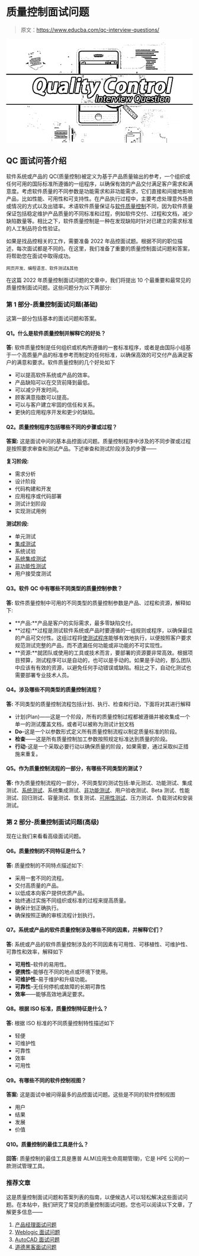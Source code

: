 # 质量控制面试问题

> 原文：<https://www.educba.com/qc-interview-questions/>

![Quality-Control-Interview-Questions](img/dcb129c5ac3395f38100e5c440a18a52.png)



## QC 面试问答介绍

软件系统或产品的 QC(质量控制)被定义为基于产品质量输出的参考，一个组织或任何可用的国际标准所遵循的一组程序，以确保有效的产品交付满足客户需求和满意度。考虑软件质量的不同参数是功能需求和非功能需求，它们直接和间接地影响产品，比如性能、可用性和可支持性。在产品执行过程中，主要考虑处理意外场景或情况的方式以及出错率。术语软件质量保证与[软件质量控制](https://www.educba.com/software-quality-control/)不同，因为软件质量保证包括稳定维护产品质量的不同标准和过程，例如软件交付、过程和文档，减少缺陷数量等。相比之下，软件质量控制是一种在发现缺陷时针对已建立的需求标准的人工制品符合性验证。

如果是找品控相关的工作，需要准备 2022 年品控面试题。根据不同的职位描述，每次面试都是不同的。在这里，我们准备了重要的质量控制面试问题和答案，将帮助您在面试中取得成功。

<small>网页开发、编程语言、软件测试&其他</small>

在这篇 2022 年质量控制面试问题的文章中，我们将提出 10 个最重要和最常见的质量控制面试问题。这些问题分为以下两部分:

### 第 1 部分-质量控制面试问题(基础)

这第一部分包括基本的面试问题和答案。

#### Q1。什么是软件质量控制并解释它的好处？

**答:**
软件质量控制是任何组织或机构所遵循的一套标准程序，或者是由国际小组基于一个高质量产品的标准参考而制定的任何标准，以确保高效的可交付产品满足客户的满意和要求。软件质量控制的几个好处如下

*   可以提高软件系统或产品的效率。
*   产品缺陷可以在交货前降到最低。
*   可以减少开发时间。
*   顾客满意指数可以提高。
*   可以与客户建立牢固的信任和关系。
*   更快的应用程序开发和更少的缺陷。

#### Q2。质量控制程序包括哪些不同的步骤或过程？

**答案:**
这是面试中问的基本品控面试问题。质量控制程序中涉及的不同步骤或过程是按照要求审查和测试产品。下述审查和测试阶段涉及的步骤——

**复习阶段:**

*   需求分析
*   设计阶段
*   代码构建和开发
*   应用程序或代码部署
*   测试计划阶段
*   实现测试用例

**测试阶段:**

*   单元测试
*   [集成测试](https://www.educba.com/integration-testing/)
*   系统试验
*   [系统集成测试](https://www.educba.com/system-integration-testing/)
*   [非功能性测试](https://www.educba.com/non-functional-testing/)
*   用户接受度测试

#### Q3。软件 QC 中有哪些不同类型的质量控制参数？

**答:**
软件质量控制中可用的不同类型的质量控制参数是产品、过程和资源，解释如下:

*   **产品:**产品是客户的实际需求，最多零缺陷交付。
*   **过程:**过程是测试软件系统或产品时要遵循的一组规则或程序，以确保最佳的产品可交付性。这组过程将[使测试程序](https://www.educba.com/testing-of-mobile-application/)能够有效地执行，以便按照客户要求规范测试完整的产品，而不遗漏任何功能或非功能的不可实现性。
*   **资源:**就团队或使用的工具或技术而言，要部署的资源要非常高效。根据项目预算，测试程序可以是自动的，也可以是手动的。如果是手动的，那么团队中应该有有效的资源，以避免任何手动错误或缺陷。相比之下，自动化测试也需要部署专业技术人员。

#### Q4。涉及哪些不同类型的质量控制流程？

**答:**
不同类型的质量控制流程包括计划、执行、检查和行动，下面将对其进行解释

*   计划(Plan)——这是一个阶段，所有的质量控制过程都被遵循并被收集成一个单一的测试覆盖文档，或者可以被称为测试计划文档
*   **Do**–这是一个以参数形式定义所有质量控制流程以制定质量标准的阶段。
*   **检查**——这是所有质量控制加工参数按照规定标准达到质量的阶段。
*   **行动**-这是一个采取必要行动以确保质量的阶段，如果需要，通过采取纠正措施来重复。

#### Q5。作为质量控制流程的一部分，有哪些不同类型的测试？

**答:**
作为质量控制流程的一部分，不同类型的测试包括:单元测试、功能测试、集成测试、[系统测试](https://www.educba.com/system-testing/)、系统集成测试、[非功能测试](https://www.educba.com/non-functional-testing/)、用户验收测试、Beta 测试、性能测试、回归测试、容量测试、恢复测试、[可用性测试](https://www.educba.com/what-is-usability-testing/)、压力测试、负载测试和安装测试。

### 第 2 部分-质量控制面试问题(高级)

现在让我们来看看高级面试问题。

#### Q6。质量控制的不同特征是什么？

**答:**
质量控制的不同特点描述如下:

*   采用一套不同的流程。
*   交付高质量的产品。
*   以低成本向客户提供优质产品。
*   始终通过实施不同组织或标准的过程来提高质量。
*   确保计划正确执行。
*   确保按照正确的审核流程计划执行。

#### Q7。系统或产品的软件质量控制涉及哪些不同的因素，并解释它们？

**答:**
系统或产品的软件质量控制涉及的不同因素有可用性、可移植性、可维护性、可靠性和效率，解释如下

*   **可用性**–软件的易用性。
*   **便携性**–能够在不同的地点或环境下使用。
*   **可维护性**–易于维护和升级功能。
*   **可靠性**–无任何停机或故障的长期可靠性
*   **效率**——能够高效地满足要求。

#### Q8。根据 ISO 标准，质量控制特征是什么？

**答:**
根据 ISO 标准的不同质量控制特性描述如下

*   轻便
*   可维护性
*   可靠性
*   效率
*   可用性

#### Q9。有哪些不同的软件控制视图？

**答案:**
这是面试中被问得最多的品控面试问题。这些是不同的软件控制视图

*   用户
*   结果
*   发展
*   价值

#### Q10。质量控制的最佳工具是什么？

**回答:**
质量控制的最佳工具是惠普 ALM(应用生命周期管理)，它是 HPE 公司的一款测试管理工具。

### 推荐文章

这是质量控制面试问题和答案列表的指南，以便候选人可以轻松解决这些面试问题。在本帖中，我们研究了常见的质量控制面试问题。您也可以阅读以下文章，了解更多信息——

1.  [产品经理面试问题](https://www.educba.com/product-manager-interview-question/)
2.  [Weblogic 面试问题](https://www.educba.com/weblogic-interview-questions/)
3.  [AutoCAD 面试问题](https://www.educba.com/autocad-interview-questions/)
4.  [道德黑客面试问题](https://www.educba.com/ethical-hacking-interview-questions/)





